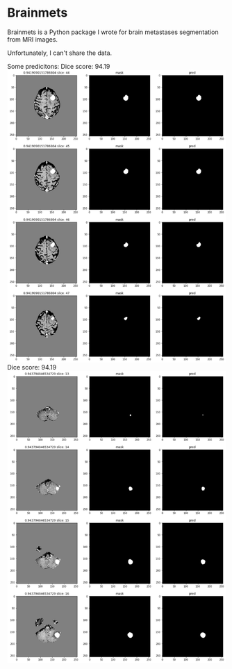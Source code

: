 # Brainmets
Brainmets is a Python package I wrote for brain metastases segmentation from MRI images.

Unfortunately, I can't share the data.

Some predicitons:
Dice score: 94.19
![Some Predictions](https://github.com/SihanChen46/Brainmets/blob/master/examples/prediction%201.png)
Dice score: 94.19
![Some Predictions](https://github.com/SihanChen46/Brainmets/blob/master/examples/prediction%202.png)
